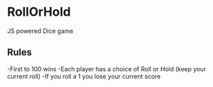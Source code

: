 # RollOrHold
JS powered Dice game

## Rules
-First to 100 wins
-Each player has a choice of Roll or Hold (keep your current roll)
-If you roll a 1 you lose your current score
